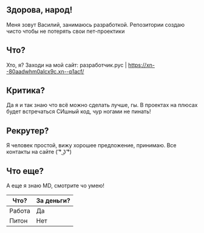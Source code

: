 Здорова, народ!
---
Меня зовут Василий, занимаюсь разработкой. Репозитории создаю чисто чтобы не потерять свои пет-проектики

Что?
---
Хто, я? Заходи на мой сайт: разработчик.рус  | https://xn--80aadwhm0alcx9c.xn--p1acf/

Критика?
---
Да я и так знаю что всё можно сделать лучше, гы. В проектах на плюсах будет встречаться СИшный код, чур ногами не пинать!

Рекрутер?
---
Я человек простой, вижу хорошее предложение, принимаю. Все контакты на сайте ( ͡° ͜ʖ ͡°) 

Что еще?
---
А еще я знаю MD, смотрите чо умею!

| Что?  | За деньги? |
|-------|------------|
| Работа|   Да       |
| Питон |   Нет      |
<!---
Vas1lyDev/Vas1lyDev is a ✨ special ✨ repository because its `README.md` (this file) appears on your GitHub profile.
You can click the Preview link to take a look at your changes.
--->
